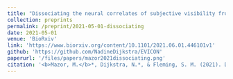 ```yaml
---
title: "Dissociating the neural correlates of subjective visibility from those of decision confidence"
collection: preprints
permalink: /preprint/2021-05-01-dissociating
date: 2021-05-01
venue: 'BioRxiv'
link: 'https://www.biorxiv.org/content/10.1101/2021.06.01.446101v1'
github: 'https://github.com/NadineDijkstra/EVICON'
paperurl: '/files/papers/mazor2021dissociating.png'
citation: '<b>Mazor, M.</b>*, Dijkstra, N.*, & Fleming, S. M. (2021). Dissociating the neural correlates of subjective visibility from those of decision confidence. <i>bioRxiv</i>.'
---
```


